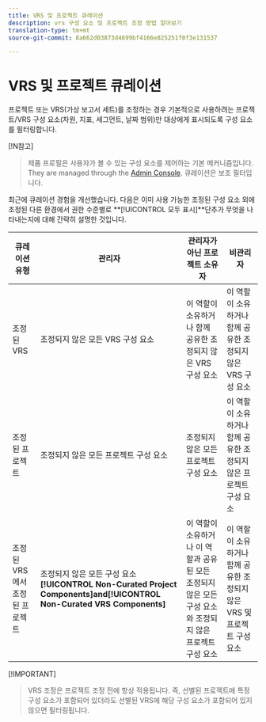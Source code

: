 ```yaml
---
title: VRS 및 프로젝트 큐레이션
description: vrs 구성 요소 및 프로젝트 조정 방법 알아보기
translation-type: tm+mt
source-git-commit: 8a662d03873d4699bf4166e825251f0f3e131537

---
```



# VRS 및 프로젝트 큐레이션

프로젝트 또는 VRS(가상 보고서 세트)를 조정하는 경우 기본적으로 사용하려는 프로젝트/VRS 구성 요소(차원, 지표, 세그먼트, 날짜 범위)만 대상에게 표시되도록 구성 요소를 필터링합니다.

[!N참고]
>제품 프로필은 사용자가 볼 수 있는 구성 요소를 제어하는 기본 메커니즘입니다. They are managed through the [Admin Console](https://helpx.adobe.com/enterprise/using/manage-products-and-profiles.html#createproductprofiles). 큐레이션은 보조 필터입니다.

최근에 큐레이션 경험을 개선했습니다. 다음은 이미 사용 가능한 조정된 구성 요소 외에 조정된 다른 환경에서 권한 수준별로 **[!UICONTROL 모두 표시]**단추가 무엇을 나타내는지에 대해 간략히 설명한 것입니다.

| 큐레이션 유형 | 관리자 | 관리자가 아닌 프로젝트 소유자 | 비관리자 |
|---|---|---|---|
| 조정된 VRS | 조정되지 않은 모든 VRS 구성 요소 | 이 역할이 소유하거나 함께 공유한 조정되지 않은 VRS 구성 요소 | 이 역할이 소유하거나 함께 공유한 조정되지 않은 VRS 구성 요소 |
| 조정된 프로젝트 | 조정되지 않은 모든 프로젝트 구성 요소 | 조정되지 않은 모든 프로젝트 구성 요소 | 이 역할이 소유하거나 함께 공유한 조정되지 않은 프로젝트 구성 요소 |
| 조정된 VRS에서 조정된 프로젝트 | 조정되지 않은 모든 구성 요소 **[!UICONTROL Non-Curated Project Components]**and**[!UICONTROL  Non-Curated VRS Components]** | 이 역할이 소유하거나 이 역할과 공유된 모든 조정되지 않은 모든 구성 요소와 조정되지 않은 프로젝트 구성 요소 | 이 역할이 소유하거나 함께 공유한 조정되지 않은 VRS 및 프로젝트 구성 요소 |

[!IMPORTANT]
>VRS 조정은 프로젝트 조정 전에 항상 적용됩니다. 즉, 선별된 프로젝트에 특정 구성 요소가 포함되어 있더라도 선별된 VRS에 해당 구성 요소가 포함되어 있지 않으면 필터링됩니다.
